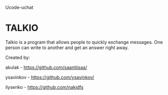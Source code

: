 Ucode-uchat
# TALKIO
Talkio is a program that allows people to quickly exchange messages. One person can write to another and get an answer right away.

Created by: 

akulak - https://github.com/saantiisaa/

ysavinkov - https://github.com/ysavinkov/

ilysenko - https://github.com/nakjdfs

